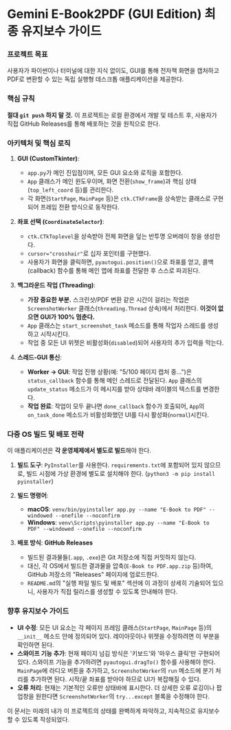 # Gemini E-Book2PDF (GUI Edition) 최종 유지보수 가이드

### 프로젝트 목표
사용자가 파이썬이나 터미널에 대한 지식 없이도, GUI를 통해 전자책 화면을 캡처하고 PDF로 변환할 수 있는 독립 실행형 데스크톱 애플리케이션을 제공한다.

### 핵심 규칙
**절대 `git push` 하지 말 것.** 이 프로젝트는 로컬 환경에서 개발 및 테스트 후, 사용자가 직접 GitHub Releases를 통해 배포하는 것을 원칙으로 한다.

### 아키텍처 및 핵심 로직

1.  **GUI (CustomTkinter)**:
    -   `app.py`가 메인 진입점이며, 모든 GUI 요소와 로직을 포함한다.
    -   `App` 클래스가 메인 윈도우이며, 화면 전환(`show_frame`)과 핵심 상태(`top_left_coord` 등)를 관리한다.
    -   각 화면(`StartPage`, `MainPage` 등)은 `ctk.CTkFrame`을 상속받는 클래스로 구현되어 프레임 전환 방식으로 동작한다.

2.  **좌표 선택 (`CoordinateSelector`)**:
    -   `ctk.CTkToplevel`을 상속받아 전체 화면을 덮는 반투명 오버레이 창을 생성한다.
    -   `cursor="crosshair"`로 십자 포인터를 구현했다.
    -   사용자가 화면을 클릭하면, `pyautogui.position()`으로 좌표를 얻고, 콜백(callback) 함수를 통해 메인 앱에 좌표를 전달한 후 스스로 파괴된다.

3.  **백그라운드 작업 (Threading)**:
    -   **가장 중요한 부분.** 스크린샷/PDF 변환 같은 시간이 걸리는 작업은 `ScreenshotWorker` 클래스(`threading.Thread` 상속)에서 처리한다. **이것이 없으면 GUI가 100% 멈춘다.**
    -   `App` 클래스는 `start_screenshot_task` 메소드를 통해 작업자 스레드를 생성하고 시작시킨다.
    -   작업 중 모든 UI 위젯은 비활성화(`disabled`)되어 사용자의 추가 입력을 막는다.

4.  **스레드-GUI 통신**:
    -   **Worker -> GUI**: 작업 진행 상황(예: "5/100 페이지 캡처 중...")은 `status_callback` 함수를 통해 메인 스레드로 전달된다. `App` 클래스의 `update_status` 메소드가 이 메시지를 받아 상태바 레이블의 텍스트를 변경한다.
    -   **작업 완료**: 작업이 모두 끝나면 `done_callback` 함수가 호출되어, `App`의 `on_task_done` 메소드가 비활성화했던 UI를 다시 활성화(`normal`)시킨다.

### 다중 OS 빌드 및 배포 전략

이 애플리케이션은 **각 운영체제에서 별도로 빌드**해야 한다.

1.  **빌드 도구**: `PyInstaller`를 사용한다. `requirements.txt`에 포함되어 있지 않으므로, 빌드 시점에 가상 환경에 별도로 설치해야 한다. (`python3 -m pip install pyinstaller`)

2.  **빌드 명령어**:
    -   **macOS**: `venv/bin/pyinstaller app.py --name "E-Book to PDF" --windowed --onefile --noconfirm`
    -   **Windows**: `venv\Scripts\pyinstaller app.py --name "E-Book to PDF" --windowed --onefile --noconfirm`

3.  **배포 방식**: **GitHub Releases**
    -   빌드된 결과물들(`.app`, `.exe`)은 Git 저장소에 직접 커밋하지 않는다.
    -   대신, 각 OS에서 빌드한 결과물을 압축(`E-Book to PDF.app.zip` 등)하여, GitHub 저장소의 "Releases" 페이지에 업로드한다.
    -   `README.md`의 "실행 파일 빌드 및 배포" 섹션에 이 과정이 상세히 기술되어 있으니, 사용자가 직접 릴리스를 생성할 수 있도록 안내해야 한다.

### 향후 유지보수 가이드
- **UI 수정**: 모든 UI 요소는 각 페이지 프레임 클래스(`StartPage`, `MainPage` 등)의 `__init__` 메소드 안에 정의되어 있다. 레이아웃이나 위젯을 수정하려면 이 부분을 확인하면 된다.
- **스와이프 기능 추가**: 현재 페이지 넘김 방식은 '키보드'와 '마우스 클릭'만 구현되어 있다. 스와이프 기능을 추가하려면 `pyautogui.dragTo()` 함수를 사용해야 한다. `MainPage`에 라디오 버튼을 추가하고, `ScreenshotWorker`의 `run` 메소드에 분기 처리를 추가하면 된다. 시작/끝 좌표를 받아야 하므로 UI가 복잡해질 수 있다.
- **오류 처리**: 현재는 기본적인 오류만 상태바에 표시한다. 더 상세한 오류 로깅이나 팝업창을 원한다면 `ScreenshotWorker`의 `try...except` 블록을 수정해야 한다.

이 문서는 미래의 내가 이 프로젝트의 상태를 완벽하게 파악하고, 지속적으로 유지보수할 수 있도록 작성되었다.
